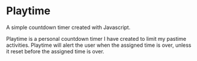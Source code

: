# Playtime
A simple countdown timer created with Javascript.

Playtime is a personal countdown timer I have created to limit my pastime activities. Playtime will alert the user when the assigned time is over, unless it reset before the assigned time is over.
